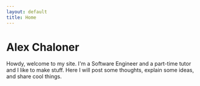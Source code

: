 ```yaml
---
layout: default
title: Home
---
```


# Alex Chaloner

Howdy, welcome to my site. I'm a Software Engineer and a part-time tutor and I like to make stuff.
Here I will post some thoughts, explain some ideas, and share cool things.
